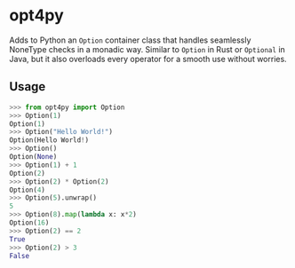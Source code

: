 # opt4py

Adds to Python an `Option` container class that handles seamlessly NoneType checks in a monadic way. Similar to `Option`
in Rust or `Optional` in Java, but it also overloads every operator for a smooth use without worries.

## Usage
```python
>>> from opt4py import Option
>>> Option(1)
Option(1)
>>> Option("Hello World!")
Option(Hello World!)
>>> Option()
Option(None)
>>> Option(1) + 1
Option(2)
>>> Option(2) * Option(2)
Option(4)
>>> Option(5).unwrap()
5
>>> Option(8).map(lambda x: x*2)
Option(16)
>>> Option(2) == 2
True
>>> Option(2) > 3
False
```